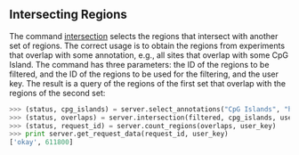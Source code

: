 ## Intersecting Regions

The command [intersection](http://deepblue.mpi-inf.mpg.de/api.php#api-intersection) selects the regions that intersect with another set of regions.
The correct usage is to obtain the regions from experiments that overlap with some annotation, e.g., all sites that overlap with some CpG Island.
The command has three parameters: the ID of the regions to be filtered, and the ID of the regions to be used for the filtering, and the user key. The result is a query of the regions of the first set that overlap with the regions of the second set:

```python
>>> (status, cpg_islands) = server.select_annotations("CpG Islands", "hg19", None, None, None, user_key)
>>> (status, overlaps) = server.intersection(filtered, cpg_islands, user_key)
>>> (status, request_id) = server.count_regions(overlaps, user_key)
>>> print server.get_request_data(request_id, user_key)
['okay', 611800]
```
